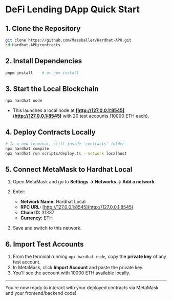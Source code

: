 # DeFi Lending DApp Quick Start

## 1. Clone the Repository

```bash
git clone https://github.com/Mazeballer/Hardhat-APU.git
cd Hardhat-APU/contracts
```

## 2. Install Dependencies

```bash
pnpm install    # or npm install
```

## 3. Start the Local Blockchain

```bash
npx hardhat node
```

* This launches a local node at **[http://127.0.0.1:8545](http://127.0.0.1:8545)** with 20 test accounts (10000 ETH each).

## 4. Deploy Contracts Locally

```bash
# In a new terminal, still inside 'contracts' folder
npx hardhat compile
npx hardhat run scripts/deploy.ts --network localhost
```

## 5. Connect MetaMask to Hardhat Local

1. Open MetaMask and go to **Settings → Networks → Add a network**.
2. Enter:

   * **Network Name:** Hardhat Local
   * **RPC URL:** [http://127.0.0.1:8545](http://127.0.0.1:8545)
   * **Chain ID:** 31337
   * **Currency:** ETH
3. Save and switch to this network.

## 6. Import Test Accounts

1. From the terminal running `npx hardhat node`, copy the **private key** of any test account.
2. In MetaMask, click **Import Account** and paste the private key.
3. You’ll see the account with 10000 ETH available locally.

---

You’re now ready to interact with your deployed contracts via MetaMask and your frontend/backend code!
